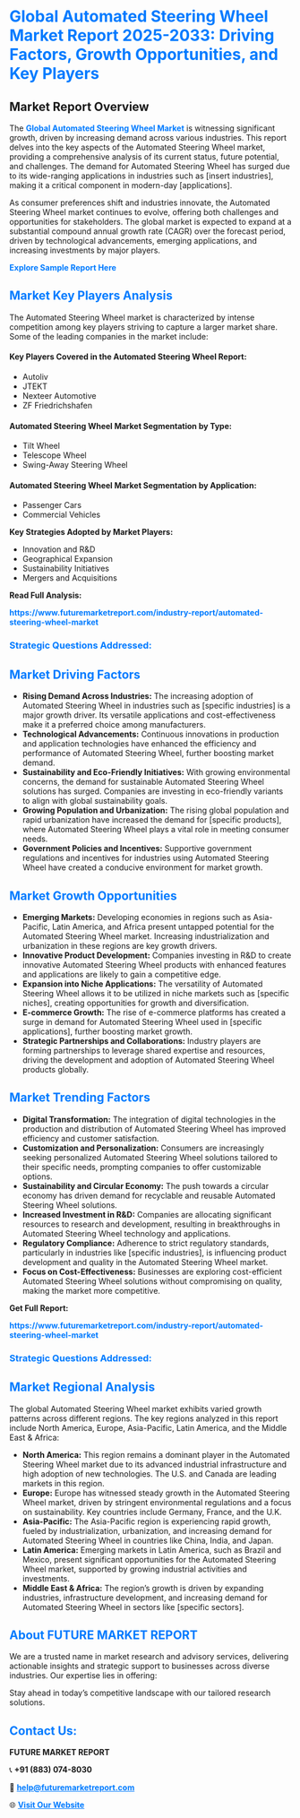<h1 style="color: #007BFF;">Global Automated Steering Wheel Market Report 2025-2033: Driving Factors, Growth Opportunities, and Key Players</h1>

<section id="overview">
<h2>Market Report Overview</h2>
<p>The <a href="https://www.futuremarketreport.com/industry-report/automated-steering-wheel-market" style="color: #007BFF; text-decoration: none;"><strong>Global Automated Steering Wheel Market</strong></a> is witnessing significant growth, driven by increasing demand across various industries. This report delves into the key aspects of the Automated Steering Wheel market, providing a comprehensive analysis of its current status, future potential, and challenges. The demand for Automated Steering Wheel has surged due to its wide-ranging applications in industries such as [insert industries], making it a critical component in modern-day [applications].</p>
<p>As consumer preferences shift and industries innovate, the Automated Steering Wheel market continues to evolve, offering both challenges and opportunities for stakeholders. The global market is expected to expand at a substantial compound annual growth rate (CAGR) over the forecast period, driven by technological advancements, emerging applications, and increasing investments by major players.</p>
</section>

<section id="overview">
<p><a href="https://www.futuremarketreport.com/request-sample/reportId=103414" style="color: #007BFF; text-decoration: none;"><strong>Explore Sample Report Here</strong></a></p>
</section>

<section id="key-players">
<h2 style="color: #007BFF;">Market Key Players Analysis</h2>
<p>The Automated Steering Wheel market is characterized by intense competition among key players striving to capture a larger market share. Some of the leading companies in the market include:</p>
<h4>Key Players Covered in the Automated Steering Wheel Report:</h4>
<ul><li>Autoliv</li><li>JTEKT</li><li>Nexteer Automotive</li><li>ZF Friedrichshafen</li></ul>
<h4>Automated Steering Wheel Market Segmentation by Type:</h4>
<ul><li>Tilt Wheel</li><li>Telescope Wheel</li><li>Swing-Away Steering Wheel</li></ul>

<h4>Automated Steering Wheel Market Segmentation by Application:</h4>
<ul><li>Passenger Cars</li><li>Commercial Vehicles</li></ul>
<p><strong>Key Strategies Adopted by Market Players:</strong></p>
<ul>
<li>Innovation and R&D</li>
<li>Geographical Expansion</li>
<li>Sustainability Initiatives</li>
<li>Mergers and Acquisitions</li>
</ul>
</section>

<section>
<p><strong>Read Full Analysis: </strong></p><a href="https://www.futuremarketreport.com/industry-report/automated-steering-wheel-market" style="color: #007BFF; text-decoration: none;"><strong>https://www.futuremarketreport.com/industry-report/automated-steering-wheel-market</strong></a>
<h3 style="color: #007BFF;">Strategic Questions Addressed:</h3>
</section>

<section id="driving-factors">
<h2 style="color: #007BFF;">Market Driving Factors</h2>
<ul>
<li><strong>Rising Demand Across Industries:</strong> The increasing adoption of Automated Steering Wheel in industries such as [specific industries] is a major growth driver. Its versatile applications and cost-effectiveness make it a preferred choice among manufacturers.</li>
<li><strong>Technological Advancements:</strong> Continuous innovations in production and application technologies have enhanced the efficiency and performance of Automated Steering Wheel, further boosting market demand.</li>
<li><strong>Sustainability and Eco-Friendly Initiatives:</strong> With growing environmental concerns, the demand for sustainable Automated Steering Wheel solutions has surged. Companies are investing in eco-friendly variants to align with global sustainability goals.</li>
<li><strong>Growing Population and Urbanization:</strong> The rising global population and rapid urbanization have increased the demand for [specific products], where Automated Steering Wheel plays a vital role in meeting consumer needs.</li>
<li><strong>Government Policies and Incentives:</strong> Supportive government regulations and incentives for industries using Automated Steering Wheel have created a conducive environment for market growth.</li>
</ul>
</section>

<section id="growth-opportunities">
<h2 style="color: #007BFF;">Market Growth Opportunities</h2>
<ul>
<li><strong>Emerging Markets:</strong> Developing economies in regions such as Asia-Pacific, Latin America, and Africa present untapped potential for the Automated Steering Wheel market. Increasing industrialization and urbanization in these regions are key growth drivers.</li>
<li><strong>Innovative Product Development:</strong> Companies investing in R&D to create innovative Automated Steering Wheel products with enhanced features and applications are likely to gain a competitive edge.</li>
<li><strong>Expansion into Niche Applications:</strong> The versatility of Automated Steering Wheel allows it to be utilized in niche markets such as [specific niches], creating opportunities for growth and diversification.</li>
<li><strong>E-commerce Growth:</strong> The rise of e-commerce platforms has created a surge in demand for Automated Steering Wheel used in [specific applications], further boosting market growth.</li>
<li><strong>Strategic Partnerships and Collaborations:</strong> Industry players are forming partnerships to leverage shared expertise and resources, driving the development and adoption of Automated Steering Wheel products globally.</li>
</ul>
</section>

<section id="trending-factors">
<h2 style="color: #007BFF;">Market Trending Factors</h2>
<ul>
<li><strong>Digital Transformation:</strong> The integration of digital technologies in the production and distribution of Automated Steering Wheel has improved efficiency and customer satisfaction.</li>
<li><strong>Customization and Personalization:</strong> Consumers are increasingly seeking personalized Automated Steering Wheel solutions tailored to their specific needs, prompting companies to offer customizable options.</li>
<li><strong>Sustainability and Circular Economy:</strong> The push towards a circular economy has driven demand for recyclable and reusable Automated Steering Wheel solutions.</li>
<li><strong>Increased Investment in R&D:</strong> Companies are allocating significant resources to research and development, resulting in breakthroughs in Automated Steering Wheel technology and applications.</li>
<li><strong>Regulatory Compliance:</strong> Adherence to strict regulatory standards, particularly in industries like [specific industries], is influencing product development and quality in the Automated Steering Wheel market.</li>
<li><strong>Focus on Cost-Effectiveness:</strong> Businesses are exploring cost-efficient Automated Steering Wheel solutions without compromising on quality, making the market more competitive.</li>
</ul>
</section>

<section>
<p><strong>Get Full Report: </strong></p><a href="https://www.futuremarketreport.com/industry-report/automated-steering-wheel-market" style="color: #007BFF; text-decoration: none;"><strong>https://www.futuremarketreport.com/industry-report/automated-steering-wheel-market</strong></a>
<h3 style="color: #007BFF;">Strategic Questions Addressed:</h3>
</section>


<section id="regional-analysis">
<h2 style="color: #007BFF;">Market Regional Analysis</h2>
<p>The global Automated Steering Wheel market exhibits varied growth patterns across different regions. The key regions analyzed in this report include North America, Europe, Asia-Pacific, Latin America, and the Middle East & Africa:</p>
<ul>
<li><strong>North America:</strong> This region remains a dominant player in the Automated Steering Wheel market due to its advanced industrial infrastructure and high adoption of new technologies. The U.S. and Canada are leading markets in this region.</li>
<li><strong>Europe:</strong> Europe has witnessed steady growth in the Automated Steering Wheel market, driven by stringent environmental regulations and a focus on sustainability. Key countries include Germany, France, and the U.K.</li>
<li><strong>Asia-Pacific:</strong> The Asia-Pacific region is experiencing rapid growth, fueled by industrialization, urbanization, and increasing demand for Automated Steering Wheel in countries like China, India, and Japan.</li>
<li><strong>Latin America:</strong> Emerging markets in Latin America, such as Brazil and Mexico, present significant opportunities for the Automated Steering Wheel market, supported by growing industrial activities and investments.</li>
<li><strong>Middle East & Africa:</strong> The region’s growth is driven by expanding industries, infrastructure development, and increasing demand for Automated Steering Wheel in sectors like [specific sectors].</li>
</ul>
</section>

<footer>
<h2 style="color: #007BFF;">About FUTURE MARKET REPORT</h2>
<p>We are a trusted name in market research and advisory services, delivering actionable insights and strategic support to businesses across diverse industries. Our expertise lies in offering:</p>

<p>Stay ahead in today’s competitive landscape with our tailored research solutions.</p>

<h2 style="color: #007BFF;">Contact Us:</h2>
<p><strong>FUTURE MARKET REPORT</strong></p>
<p>📞 <strong>+91 (883) 074-8030</strong></p>
<p>📧 <strong><a href="mailto:help@futuremarketreport.com" style="color: #007BFF;">help@futuremarketreport.com</a></strong></p>
<p>🌐 <strong><a href="https://www.futuremarketreport.com/" style="color: #007BFF;">Visit Our Website</a></strong></p>
</footer>
